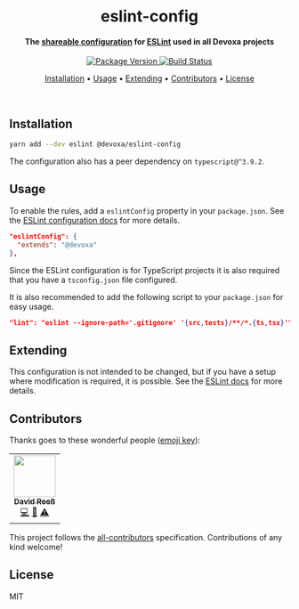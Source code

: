 <!-- Title -->
<h1 align="center">
  eslint-config
</h1>

<!-- Description -->
<h4 align="center"> 
  The <a href="https://eslint.org/docs/developer-guide/shareable-configs">shareable configuration</a>
  for <a href="https://eslint.org/">ESLint</a> used in all Devoxa projects
</h4>

<!-- Badges -->
<p align="center">
  <a href="https://www.npmjs.com/package/@devoxa/eslint-config">
    <img
      src="https://img.shields.io/npm/v/@devoxa/eslint-config?style=flat-square"
      alt="Package Version"
    />
  </a>

  <a href="https://github.com/devoxa/eslint-config/actions?query=branch%3Amaster+workflow%3A%22Continuous+Integration%22">
    <img
      src="https://img.shields.io/github/workflow/status/devoxa/eslint-config/Continuous%20Integration?style=flat-square"
      alt="Build Status"
    />
  </a>
</p>

<!-- Quicklinks -->
<p align="center">
  <a href="#installation">Installation</a> •
  <a href="#usage">Usage</a> •
  <a href="#extending">Extending</a> •
  <a href="#contributors">Contributors</a> •
  <a href="#license">License</a>
</p>

<br>

## Installation

```bash
yarn add --dev eslint @devoxa/eslint-config
```

The configuration also has a peer dependency on `typescript@^3.9.2`.

## Usage

To enable the rules, add a `eslintConfig` property in your `package.json`. See the
[ESLint configuration docs](https://eslint.org/docs/user-guide/configuring) for more details.

```json
"eslintConfig": {
  "extends": "@devoxa"
},
```

Since the ESLint configuration is for TypeScript projects it is also required that you have a
`tsconfig.json` file configured.

It is also recommended to add the following script to your `package.json` for easy usage.

```json
"lint": "eslint --ignore-path='.gitignore' '{src,tests}/**/*.{ts,tsx}'"
```

## Extending

This configuration is not intended to be changed, but if you have a setup where modification is
required, it is possible. See the [ESLint docs](https://eslint.org/docs/user-guide/configuring#extending-configuration-files) for more details.

## Contributors

Thanks goes to these wonderful people ([emoji key](https://allcontributors.org/docs/en/emoji-key)):

<!-- ALL-CONTRIBUTORS-LIST:START - Do not remove or modify this section -->
<!-- prettier-ignore-start -->
<!-- markdownlint-disable -->
<table>
  <tr>
    <td align="center"><a href="https://www.david-reess.de"><img src="https://avatars3.githubusercontent.com/u/4615516?v=4" width="75px;" alt=""/><br /><sub><b>David Reeß</b></sub></a><br /><a href="https://github.com/devoxa/eslint-config/commits?author=queicherius" title="Code">💻</a> <a href="https://github.com/devoxa/eslint-config/commits?author=queicherius" title="Documentation">📖</a> <a href="https://github.com/devoxa/eslint-config/commits?author=queicherius" title="Tests">⚠️</a></td>
  </tr>
</table>

<!-- markdownlint-enable -->
<!-- prettier-ignore-end -->

<!-- ALL-CONTRIBUTORS-LIST:END -->

This project follows the [all-contributors](https://github.com/all-contributors/all-contributors)
specification. Contributions of any kind welcome!

## License

MIT
